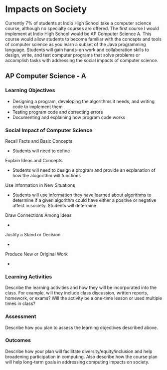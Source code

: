 # Impacts on Society

Currently 7% of students at Indio High School take a computer science course, although no specialty courses are offered.  The first course I would implement at Indio High School would be AP Computer Science A.  This course would allow students to become familiar with the concepts and tools of computer science as you learn a subset of the Java programming language.  Students will gain hands-on work and collaboration skills to design, write, and test computer programs that solve problems or accomplish tasks with addressing the social impacts of computer science.  



## AP Computer Science - A 

### Learning Objectives

- Designing a program, developing the algorithms it needs, and writing code to implement them
- Testing program code and correcting errors
- Documenting and explaining how program code works

### Social Impact of Computer Science

Recall Facts and Basic Concepts
- Students will need to define 

Explain Ideas and Concepts

- Students will need to design a program and provide an explanation of how the alogorithm will functions 

Use Information in New Situations

- Students will use information they have learned about algorithms to determine if a given algorithm could have either a positive or negative affect in society. Students will determine 

Draw Connections Among Ideas

-

Justify a Stand or Decision

-

Produce New or Original Work 

-


### Learning Activities

Describe the learning activities and how they will be incorporated into the class. For example, will they include class discussion, written reports, homework, or exams? Will the activity be a one-time lesson or used multiple times in class?

### Assessment

Describe how you plan to assess the learning objectives described above.

### Outcomes

Describe how your plan will facilitate diversity/equity/inclusion and help broadening participation in computing. Also describe how the course plan will help long-term goals in addressing computing impacts on society.
